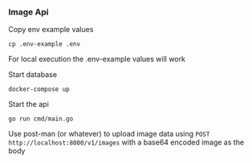 ### Image Api

Copy env example values

`cp .env-example .env`

For local execution the .env-example values will work

Start database

`docker-compose up`

Start the api

`go run cmd/main.go`

Use post-man (or whatever) to upload image data using
`POST http://localhost:8000/v1/images`
with a base64 encoded image as the body
